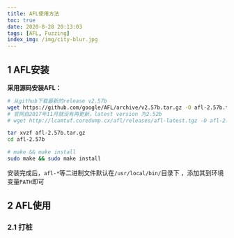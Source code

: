 ```yaml
---
title: AFL使用方法
toc: true
date: 2020-8-28 20:13:03
tags: [AFL, Fuzzing]
index_img: /img/city-blur.jpg
---
```


## 1 AFL安装

**采用源码安装AFL：**

```bash
# 从github下载最新的release v2.57b
wget https://github.com/google/AFL/archive/v2.57b.tar.gz -O afl-2.57b.tar.gz
# 官网自2017年11月就没有再更新，latest version 为2.52b
# wget http://lcamtuf.coredump.cx/afl/releases/afl-latest.tgz -O afl-2.52b.tar.gz

tar xvzf afl-2.57b.tar.gz
cd afl-2.57b

# make && make install
sudo make && sudo make install
```

 安装完成后，`afl-*`等二进制文件默认在`/usr/local/bin/`目录下 ，添加其到环境变量`PATH`即可

## 2 AFL使用

### 2.1 打桩

